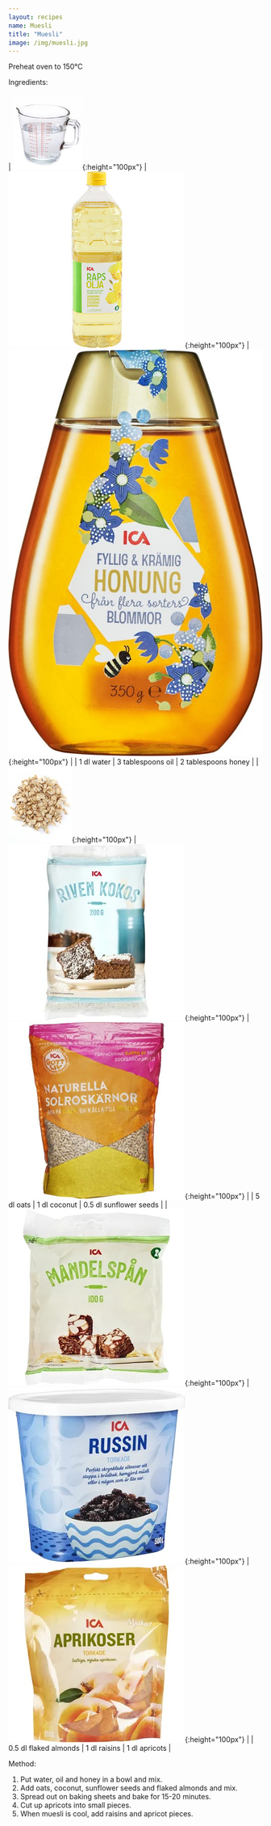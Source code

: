 ```yaml
---
layout: recipes
name: Muesli
title: "Muesli"
image: /img/muesli.jpg
---
```


Preheat oven to 150°C

Ingredients:

| ![Water](/img/water.jpg){:height="100px"} | ![Oil](/img/oil.jpg){:height="100px"} | ![Honey](/img/honey.jpg){:height="100px"} |
| 1 dl water | 3 tablespoons oil | 2 tablespoons honey |
| ![Oats](/img/oats.jpg){:height="100px"} | ![Coconut](/img/coconut.jpg){:height="100px"} | ![Sunflower seeds](/img/sunflowerseeds.jpg){:height="100px"} |
| 5 dl oats | 1 dl coconut | 0.5 dl sunflower seeds |
| ![Flaked almonds](/img/flakedalmonds.jpg){:height="100px"} | ![Raisins](/img/raisins.jpg){:height="100px"} | ![Apricots](/img/apricots.jpg){:height="100px"} |
| 0.5 dl flaked almonds | 1 dl raisins | 1 dl apricots |

Method:
1. Put water, oil and honey in a bowl and mix.
2. Add oats, coconut, sunflower seeds and flaked almonds and mix.
3. Spread out on baking sheets and bake for 15-20 minutes.
4. Cut up apricots into small pieces.
5. When muesli is cool, add raisins and apricot pieces.
